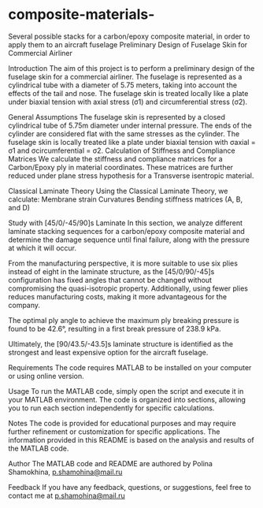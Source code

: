 # composite-materials-
Several possible stacks for a carbon/epoxy composite material, in order to apply them to an aircraft fuselage
Preliminary Design of Fuselage Skin for Commercial Airliner

Introduction
The aim of this project is to perform a preliminary design of the fuselage skin for a commercial airliner. The fuselage is represented as a cylindrical tube with a diameter of 5.75 meters, taking into account the effects of the tail and nose. The fuselage skin is treated locally like a plate under biaxial tension with axial stress (σ1) and circumferential stress (σ2).

General Assumptions
The fuselage skin is represented by a closed cylindrical tube of 5.75m diameter under internal pressure.
The ends of the cylinder are considered flat with the same stresses as the cylinder.
The fuselage skin is locally treated like a plate under biaxial tension with σaxial = σ1 and σcircumferential = σ2.
Calculation of Stiffness and Compliance Matrices
We calculate the stiffness and compliance matrices for a Carbon/Epoxy ply in material coordinates. These matrices are further reduced under plane stress hypothesis for a Transverse isentropic material.

Classical Laminate Theory
Using the Classical Laminate Theory, we calculate:
Membrane strain
Curvatures
Bending stiffness matrices (A, B, and D)

Study with [45/0/-45/90]s Laminate
In this section, we analyze different laminate stacking sequences for a carbon/epoxy composite material and determine the damage sequence until final failure, along with the pressure at which it will occur.

From the manufacturing perspective, it is more suitable to use six plies instead of eight in the laminate structure, as the [45/0/90/-45]s configuration has fixed angles that cannot be changed without compromising the quasi-isotropic property. Additionally, using fewer plies reduces manufacturing costs, making it more advantageous for the company.

The optimal ply angle to achieve the maximum ply breaking pressure is found to be 42.6°, resulting in a first break pressure of 238.9 kPa.

Ultimately, the [90/43.5/-43.5]s laminate structure is identified as the strongest and least expensive option for the aircraft fuselage.

Requirements
The code requires MATLAB to be installed on your computer or using online version.

Usage
To run the MATLAB code, simply open the script and execute it in your MATLAB environment. The code is organized into sections, allowing you to run each section independently for specific calculations.

Notes
The code is provided for educational purposes and may require further refinement or customization for specific applications.
The information provided in this README is based on the analysis and results of the MATLAB code.

Author
The MATLAB code and README are authored by Polina Shamokhina, p.shamohina@mail.ru

Feedback
If you have any feedback, questions, or suggestions, feel free to contact me at p.shamohina@mail.ru
